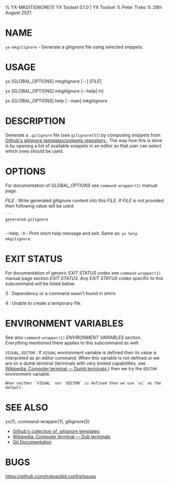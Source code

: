 % YX-MKGITIGNORE(1) YX Toolset 0.1.0 | YX Toolset
% Peter Trsko
% 28th August 2021


# NAME

`yx-mkgitignore` - Generate a gitignore file using selected snippets.


# USAGE

yx \[GLOBAL\_OPTIONS] mkgitignore \[\--] \[*FILE*]

yx \[GLOBAL\_OPTIONS] mkgitignore {\--help|-h}

yx \[GLOBAL\_OPTIONS] help [\--man] mkgitignore


# DESCRIPTION

Generate a `.gitignore` file (see `gitignore(5)`) by composing snippets from
[Github's gitignore templates/snippets repository
](https://github.com/github/gitignore#readme). The way how this is done is by
opening a list of available snippets in an editor so that user can select which
ones should be used.


# OPTIONS

For documentation of *GLOBAL_OPTIONS* see `command-wrapper(1)` manual page.

*FILE*
:   Write generated gitignore content into this *FILE*. If *FILE* is not provided
    then following value will be used:

    ```
    generated.gitignore
    ```

\--help, -h
:   Print short help message and exit.  Same as: `yx help mkgitignore`.


# EXIT STATUS

For documentation of generic *EXIT STATUS* codes see `command-wrapper(1)`
manual page section *EXIT STATUS*.  Any *EXIT STATUS* codes specific to this
subcommand will be listed below.

3
:   Dependency or a command wasn't found in `$PATH`.

4
:   Unable to create a temporary file.


# ENVIRONMENT VARIABLES

See also `command-wrapper(1)` *ENVIRONMENT VARIABLES* section.  Everything
mentioned there applies to this subcommand as well.

`VISUAL`, `EDITOR`
:   If `VISUAL` environment variable is defined then its value is interpreted
    as an editor command. When this variable is not defined or we are on a dumb
    terminal (terminals with very limited capabilities, see [Wikipedia:
    Computer terminal — Dumb terminals
    ](https://en.wikipedia.org/wiki/Computer_terminal#Dumb_terminals)) then we
    try the `EDITOR` environment variable.

    When neither `VISUAL` nor `EDITOR` is defined then we use `vi` as the
    default.


# SEE ALSO

yx(1), command-wrapper(1), gitignore(5)

* [Github's collection of .gitignore templates
  ](https://github.com/github/gitignore#readme)
* [Wikipedia: Computer terminal — Dub terminals
  ](https://en.wikipedia.org/wiki/Computer_terminal#Dumb_terminals)
* [Git Documentation](https://git-scm.com/doc)


# BUGS

<https://github.com/trskop/dot.config/issues>
